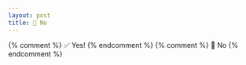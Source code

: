 ```yaml
---
layout: post
title: 🔴 No 
---
```


{% comment %} ✅ Yes! {% endcomment %}
{% comment %} 🔴 No {% endcomment %}